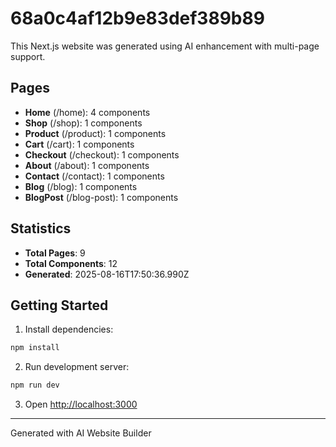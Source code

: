 # 68a0c4af12b9e83def389b89

This Next.js website was generated using AI enhancement with multi-page support.

## Pages

- **Home** (/home): 4 components
- **Shop** (/shop): 1 components
- **Product** (/product): 1 components
- **Cart** (/cart): 1 components
- **Checkout** (/checkout): 1 components
- **About** (/about): 1 components
- **Contact** (/contact): 1 components
- **Blog** (/blog): 1 components
- **BlogPost** (/blog-post): 1 components

## Statistics

- **Total Pages**: 9
- **Total Components**: 12
- **Generated**: 2025-08-16T17:50:36.990Z

## Getting Started

1. Install dependencies:
```bash
npm install
```

2. Run development server:
```bash
npm run dev
```

3. Open [http://localhost:3000](http://localhost:3000)

---
Generated with AI Website Builder
